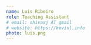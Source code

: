 ```yaml
---
name: Luis Ribeiro
role: Teaching Assistant
# email: shivasj AT gmail
# website: https://kevinl.info
photo: luis.png
---
```

